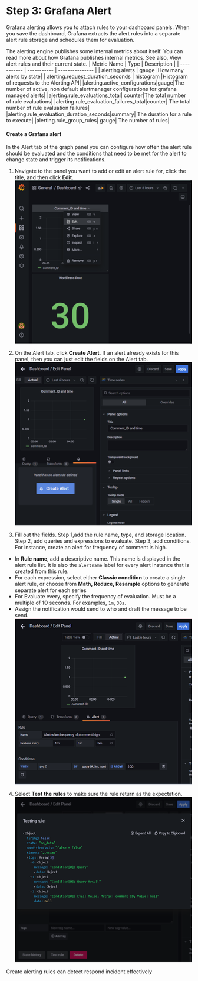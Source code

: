 # Step 3: Grafana Alert
Grafana alerting allows you to attach rules to your dashboard panels. When you save the dashboard, Grafana extracts the alert rules into a separate alert rule storage and schedules them for evaluation.

The alerting engine publishes some internal metrics about itself. You can read more about how Grafana publishes internal metrics. See also, View alert rules and their current state.
| Metric Name |     Type    |   Description   |
| ----------- | ----------- | --------------- |
| alerting.alerts | gauge  |How many alerts by state|
| alerting.request_duration_seconds | histogram  |Histogram of requests to the Alerting API|
|alerting.active_configurations|gauge|The number of active, non default alertmanager configurations for grafana managed alerts|
|alerting.rule_evaluations_total|	counter|The total number of rule evaluations|
|alerting.rule_evaluation_failures_total|counter|	The total number of rule evaluation failures|
|alerting.rule_evaluation_duration_seconds|summary|	The duration for a rule to execute|
|alerting.rule_group_rules|	gauge|	The number of rules|

#### Create a Grafana alert
In the Alert tab of the graph panel you can configure how often the alert rule should be evaluated and the conditions that need to be met for the alert to change state and trigger its notifications.

1. Navigate to the panel you want to add or edit an alert rule for, click the title, and then click **Edit**.
![GrafanaSetting](./step3-1.png)

2. On the Alert tab, click **Create Alert**. If an alert already exists for this panel, then you can just edit the fields on the Alert tab.
![CreateAlert](./step3-2.png)

3. Fill out the fields. Step 1,add the rule name, type, and storage location. Step 2, add queries and expressions to evaluate. Step 3, add conditions. For instance, create an alert for frequency of comment is high.
  - In **Rule name**, add a descriptive name. This name is displayed in the alert rule list. It is also the `alertname` label for every alert instance that is created from this rule.
  - For each expression, select either **Classic condition** to create a single alert rule, or choose from **Math, Reduce, Resample** options to generate separate alert for each series
  - For Evaluate every, specify the frequency of evaluation. Must be a multiple of **10** seconds. For examples, `1m`, `30s`.
  - Assign the notification would send to who and draft the message to be send.
![CreateAlert](./step3-3.png)
  
 4. Select **Test the rules** to make sure the rule return as the expectation.
![CreateAlert](./step3-4.png)
 
 Create alerting rules can detect respond incident effectively 
